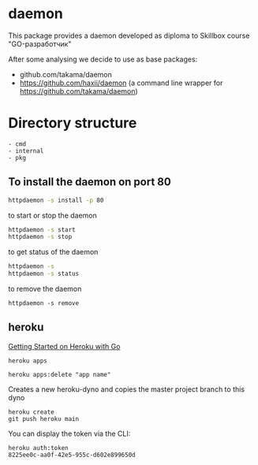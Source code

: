 # daemon

This package provides a daemon developed as diploma to Skillbox course "GO-разработчик"

After some analysing we decide to use as base packages:

- github.com/takama/daemon
- https://github.com/haxii/daemon (a command line wrapper for https://github.com/takama/daemon)

# Directory structure

```
- cmd
- internal
- pkg
```

## To install the daemon on port 80

```sh
httpdaemon -s install -p 80
```

to start or stop the daemon

```sh
httpdaemon -s start
httpdaemon -s stop
```

to get status of the daemon

```sh
httpdaemon -s
httpdaemon -s status
```

to remove the daemon

```
httpdaemon -s remove
```

## heroku
[Getting Started on Heroku with Go](https://devcenter.heroku.com/articles/getting-started-with-go)


```
heroku apps
```

```
heroku apps:delete "app name"
```

Creates a new heroku-dyno and copies the master project branch to this dyno
```
heroku create
git push heroku main
```

You can display the token via the CLI:

```http request
heroku auth:token
8225ee0c-aa0f-42e5-955c-d602e899650d
```